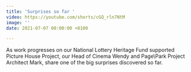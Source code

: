 ```yaml
---
title: 'Surprises so far '
video: https://youtube.com/shorts/cGQ_rln7NtM
image: ''
date: 2021-07-07 00:00:00 +0100

---
```

As work progresses on our National Lottery Heritage Fund supported Picture House Project, our Head of Cinema Wendy and Page\\Park Project Architect Mark, share one of the big surprises discovered so far.